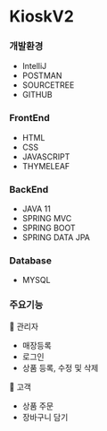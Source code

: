 # KioskV2

### 개발환경
- IntelliJ
- POSTMAN
- SOURCETREE
- GITHUB

### FrontEnd
- HTML
- CSS
- JAVASCRIPT
- THYMELEAF

### BackEnd
- JAVA 11
- SPRING MVC
- SPRING BOOT
- SPRING DATA JPA

### Database
- MYSQL

### 주요기능
🔹 관리자 
  - 매장등록
  - 로그인
  - 상품 등록, 수정 및 삭제

🔹 고객
  - 상품 주문
  - 장바구니 담기
